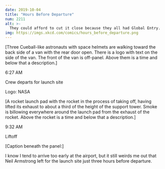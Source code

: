 ```yaml
---
date: 2019-10-04
title: "Hours Before Departure"
num: 2211
alt: >-
  They could afford to cut it close because they all had Global Entry.
img: https://imgs.xkcd.com/comics/hours_before_departure.png
---
```

[Three Cueball-like astronauts with space helmets are walking toward the back side of a van with the rear door open. There is a logo with text on the side of the van. The front of the van is off-panel. Above them is a time and below that a description.]

6:27 AM

Crew departs for launch site

Logo: NASA

[A rocket launch pad with the rocket in the process of taking off, having lifted its exhaust to about a third of the height of the support tower. Smoke is billowing everywhere around the launch pad from the exhaust of the rocket. Above the rocket is a time and below that a description.]

9:32 AM

Liftoff

[Caption beneath the panel:]

I know I tend to arrive too early at the airport, but it still weirds me out that Neil Armstrong left for the launch site just three hours before departure.
